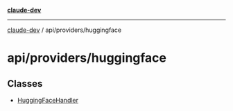 [**claude-dev**](../../../README.md)

***

[claude-dev](../../../README.md) / api/providers/huggingface

# api/providers/huggingface

## Classes

- [HuggingFaceHandler](classes/HuggingFaceHandler.md)
